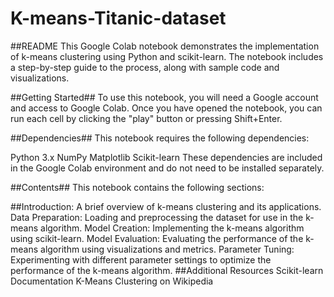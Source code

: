 # K-means-Titanic-dataset
##README
This Google Colab notebook demonstrates the implementation of k-means clustering using Python and scikit-learn. The notebook includes a step-by-step guide to the process, along with sample code and visualizations.

##Getting Started##
To use this notebook, you will need a Google account and access to Google Colab. Once you have opened the notebook, you can run each cell by clicking the "play" button or pressing Shift+Enter.

##Dependencies##
This notebook requires the following dependencies:

Python 3.x
NumPy
Matplotlib
Scikit-learn
These dependencies are included in the Google Colab environment and do not need to be installed separately.

##Contents##
This notebook contains the following sections:

##Introduction:
A brief overview of k-means clustering and its applications.
Data Preparation: Loading and preprocessing the dataset for use in the k-means algorithm.
Model Creation: Implementing the k-means algorithm using scikit-learn.
Model Evaluation: Evaluating the performance of the k-means algorithm using visualizations and metrics.
Parameter Tuning: Experimenting with different parameter settings to optimize the performance of the k-means algorithm.
##Additional Resources
Scikit-learn Documentation
K-Means Clustering on Wikipedia
